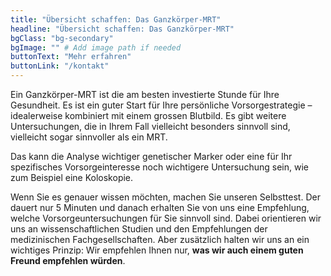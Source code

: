 ```yaml
---
title: "Übersicht schaffen: Das Ganzkörper-MRT"
headline: "Übersicht schaffen: Das Ganzkörper-MRT"
bgClass: "bg-secondary"
bgImage: "" # Add image path if needed
buttonText: "Mehr erfahren"
buttonLink: "/kontakt"
---
```


Ein Ganzkörper-MRT ist die am besten investierte Stunde für Ihre Gesundheit. Es ist ein guter Start für Ihre persönliche Vorsorgestrategie – idealerweise kombiniert mit einem grossen Blutbild. Es gibt weitere Untersuchungen, die in Ihrem Fall vielleicht besonders sinnvoll sind, vielleicht sogar sinnvoller als ein MRT.

Das kann die Analyse wichtiger genetischer Marker oder eine für Ihr spezifisches Vorsorgeinteresse noch wichtigere Untersuchung sein, wie zum Beispiel eine Koloskopie.

Wenn Sie es genauer wissen möchten, machen Sie unseren Selbsttest. Der dauert nur 5 Minuten und danach erhalten Sie von uns eine Empfehlung, welche Vorsorgeuntersuchungen für Sie sinnvoll sind. Dabei orientieren wir uns an wissenschaftlichen Studien und den Empfehlungen der medizinischen Fachgesellschaften. Aber zusätzlich halten wir uns an ein wichtiges Prinzip: Wir empfehlen Ihnen nur, **was wir auch einem guten Freund empfehlen würden**.

